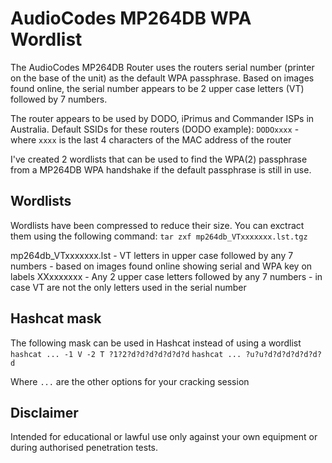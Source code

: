 # AudioCodes MP264DB WPA Wordlist

The AudioCodes MP264DB Router uses the routers serial number (printer on the base of the unit) as the default WPA passphrase. Based on images found online, the serial number appears to be 2 upper case letters (VT) followed by 7 numbers.

The router appears to be used by DODO, iPrimus and Commander ISPs in Australia.
Default SSIDs for these routers (DODO example): `DODOxxxx` - where `xxxx` is the last 4 characters of the MAC address of the router 

I've created 2 wordlists that can be used to find the WPA(2) passphrase from a MP264DB WPA handshake if the default passphrase is still in use.

## Wordlists
Wordlists have been compressed to reduce their size. You can exctract them using the following command:
`tar zxf mp264db_VTxxxxxxx.lst.tgz`

mp264db_VTxxxxxxx.lst - VT letters in upper case followed by any 7 numbers - based on images found online showing serial and WPA key on labels
XXxxxxxxx - Any 2 upper case letters followed by any 7 numbers - in case VT are not the only letters used in the serial number

## Hashcat mask
The following mask can be used in Hashcat instead of using a wordlist
`hashcat ... -1 V -2 T ?1?2?d?d?d?d?d?d?d`
`hashcat ... ?u?u?d?d?d?d?d?d?d`

Where `...` are the other options for your cracking session

## Disclaimer
Intended for educational or lawful use only against your own equipment or during authorised penetration tests.